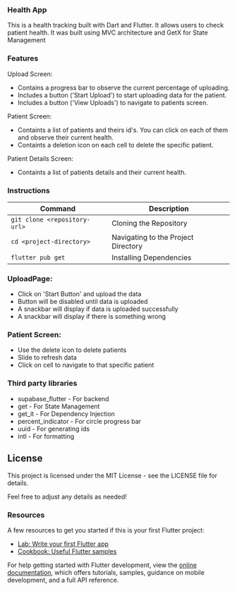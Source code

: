 ### Health App
This is a health tracking built with Dart and Flutter. It allows users to check patient health. It was built using MVC architecture and GetX for State Management

### Features

Upload Screen:

* Contains a progress bar to observe the current percentage of uploading.
* Includes a button ('Start Upload') to start uploading data for the patient.
* Includes a button ('View Uploads') to navigate to patients screen.
  
Patient Screen:

* Containts a list of patients and theirs id's. You can click on each of them and observe their current health.
* Containts a deletion icon on each cell to delete the specific patient.

Patient Details Screen:

* Containts a list of patients details and their current health.

### Instructions

| Command | Description |
| --- | --- |
| `git clone <repository-url>` | Cloning the Repository |
| `cd <project-directory>` | Navigating to the Project Directory |
| `flutter pub get` | Installing Dependencies |

### UploadPage:

* Click on 'Start Button' and upload the data
* Button will be disabled until data is uploaded
* A snackbar will display if data is uploaded successfully
* A snackbar will display if there is something wrong
  
### Patient Screen:

* Use the delete icon to delete patients
* Slide to refresh data
* Click on cell to navigate to that specific patient

### Third party libraries

* supabase_flutter - For backend
* get - For State Management
* get_it - For Dependency Injection
* percent_indicator - For circle progress bar
* uuid - For generating ids
* intl - For formatting 


## License
This project is licensed under the MIT License - see the LICENSE file for details.

Feel free to adjust any details as needed!

### Resources
A few resources to get you started if this is your first Flutter project:

- [Lab: Write your first Flutter app](https://docs.flutter.dev/get-started/codelab)
- [Cookbook: Useful Flutter samples](https://docs.flutter.dev/cookbook)

For help getting started with Flutter development, view the
[online documentation](https://docs.flutter.dev/), which offers tutorials,
samples, guidance on mobile development, and a full API reference.

